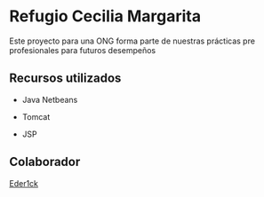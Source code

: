 # Refugio Cecilia Margarita

Este proyecto para una ONG forma parte de nuestras prácticas pre profesionales para futuros desempeños

## Recursos utilizados
- Java Netbeans

- Tomcat

- JSP

## Colaborador
[Eder1ck](https://github.com/Eder1ck)
